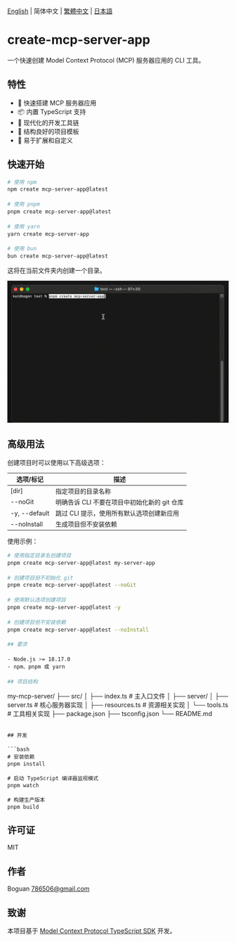 [English](../README.md) | 简体中文 | [繁體中文](README_zh-TW.md) | [日本語](README_ja-JP.md)

# create-mcp-server-app

一个快速创建 Model Context Protocol (MCP) 服务器应用的 CLI 工具。

## 特性

- 🚀 快速搭建 MCP 服务器应用
- 📦 内置 TypeScript 支持
- 🔧 现代化的开发工具链
- 📝 结构良好的项目模板
- 🎯 易于扩展和自定义

## 快速开始

```bash
# 使用 npm
npm create mcp-server-app@latest

# 使用 pnpm
pnpm create mcp-server-app@latest

# 使用 yarn
yarn create mcp-server-app

# 使用 bun
bun create mcp-server-app@latest
```

这将在当前文件夹内创建一个目录。

![Server Demo](https://raw.githubusercontent.com/boguan/create-mcp-app/main/packages/docs/server.gif)

## 高级用法

创建项目时可以使用以下高级选项：

| 选项/标记 | 描述 |
|------------|-------------|
| [dir] | 指定项目的目录名称 |
| --noGit | 明确告诉 CLI 不要在项目中初始化新的 git 仓库 |
| -y, --default | 跳过 CLI 提示，使用所有默认选项创建新应用 |
| --noInstall | 生成项目但不安装依赖 |

使用示例：

```bash
# 使用指定目录名创建项目
pnpm create mcp-server-app@latest my-server-app

# 创建项目但不初始化 git
pnpm create mcp-server-app@latest --noGit

# 使用默认选项创建项目
pnpm create mcp-server-app@latest -y

# 创建项目但不安装依赖
pnpm create mcp-server-app@latest --noInstall

## 要求

- Node.js >= 18.17.0
- npm、pnpm 或 yarn

## 项目结构

```
my-mcp-server/
├── src/
│   ├── index.ts          # 主入口文件
│   ├── server/
│       ├── server.ts     # 核心服务器实现
│       ├── resources.ts  # 资源相关实现
│       └── tools.ts      # 工具相关实现
├── package.json
├── tsconfig.json
└── README.md
```

## 开发

```bash
# 安装依赖
pnpm install

# 启动 TypeScript 编译器监视模式
pnpm watch

# 构建生产版本
pnpm build
```

## 许可证

MIT

## 作者

Boguan <786506@gmail.com>

## 致谢

本项目基于 [Model Context Protocol TypeScript SDK](https://github.com/modelcontextprotocol/typescript-sdk) 开发。